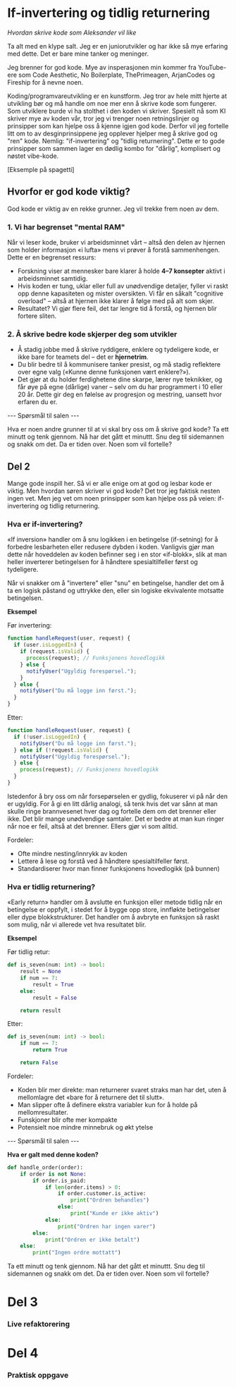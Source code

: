 # If-invertering og tidlig returnering
*Hvordan skrive kode som Aleksander vil like*

Ta alt med en klype salt. Jeg er en juniorutvikler og har ikke så mye erfaring med dette. Det er bare mine tanker og meninger.

Jeg brenner for god kode. 
Mye av insperasjonen min kommer fra YouTube-ere som Code Aesthetic, No Boilerplate, ThePrimeagen, ArjanCodes og Fireship for å nevne noen.

Koding/programvareutvikling er en kunstform. Jeg tror av hele mitt hjerte at utvikling bør og må handle om noe mer enn å skrive kode som fungerer. Som utviklere burde vi ha stolthet i den koden vi skriver. Spesielt nå som KI skriver mye av koden vår, tror jeg vi trenger noen retningslinjer og prinsipper som kan hjelpe oss å kjenne igjen god kode. Derfor vil jeg fortelle litt om to av desginprinsippene jeg opplever hjelper meg å skrive god og "ren" kode. Nemlig: "if-invertering" og "tidlig returnering". Dette er to gode prinsipper som sammen lager en dødlig kombo for "dårlig", komplisert og nøstet vibe-kode.

[Eksemple på spagetti]

## Hvorfor er god kode viktig?
God kode er viktig av en rekke grunner. Jeg vil trekke frem noen av dem.

### 1. Vi har begrenset "mental RAM"
Når vi leser kode, bruker vi arbeidsminnet vårt – altså den delen av hjernen som holder informasjon «i lufta» mens vi prøver å forstå sammenhengen. Dette er en begrenset ressurs:

- Forskning viser at mennesker bare klarer å holde **4–7 konsepter** aktivt i arbeidsminnet samtidig.
- Hvis koden er tung, uklar eller full av unødvendige detaljer, fyller vi raskt opp denne kapasiteten og mister oversikten. Vi får en såkalt "cognitive overload" – altså at hjernen ikke klarer å følge med på alt som skjer.
- Resultatet? Vi gjør flere feil, det tar lengre tid å forstå, og hjernen blir fortere sliten.


### 2. Å skrive bedre kode skjerper deg som utvikler
- Å stadig jobbe med å skrive ryddigere, enklere og tydeligere kode, er ikke bare for teamets del – det er **hjernetrim**.
- Du blir bedre til å kommunisere tanker presist, og må stadig reflektere over egne valg («Kunne denne funksjonen vært enklere?»).
- Det gjør at du holder ferdighetene dine skarpe, lærer nye teknikker, og får øye på egne (dårlige) vaner – selv om du har programmert i 10 eller 20 år. Dette gir deg en følelse av progresjon og mestring, uansett hvor erfaren du er.

--- Spørsmål til salen ---

Hva er noen andre grunner til at vi skal bry oss om å skrive god kode?
Ta ett minutt og tenk gjennom.
Nå har det gått et minuttt. Snu deg til sidemannen og snakk om det.
Da er tiden over.
Noen som vil fortelle?

## Del 2
Mange gode inspill her. Så vi er alle enige om at god og lesbar kode er viktig. Men hvordan søren skriver vi god kode? Det tror jeg faktisk nesten ingen vet. Men jeg vet om noen prinsipper som kan hjelpe oss på veien:  if-invertering og tidlig returnering.

### Hva er if-invertering?
«If inversion» handler om å snu logikken i en betingelse (if-setning) for å forbedre lesbarheten eller redusere dybden i koden. Vanligvis gjør man dette når hoveddelen av koden befinner seg i en stor «if-blokk», slik at man heller inverterer betingelsen for å håndtere spesialtilfeller først og tydeligere.

Når vi snakker om å "invertere" eller "snu" en betingelse, handler det om å ta en logisk påstand og uttrykke den, eller sin logiske ekvivalente motsatte betingelsen.

**Eksempel**

Før invertering:

```js
function handleRequest(user, request) {
  if (user.isLoggedIn) {
    if (request.isValid) {
      process(request); // Funksjonens hovedlogikk
    } else {
      notifyUser("Ugyldig forespørsel.");
    }
  } else {
    notifyUser("Du må logge inn først.");
  }
}
```

Etter:
```js
function handleRequest(user, request) {
  if (!user.isLoggedIn) {
    notifyUser("Du må logge inn først.");
  } else if (!request.isValid) {
    notifyUser("Ugyldig forespørsel.");
  } else {
    process(request); // Funksjonens hovedlogikk
  }
}
```

Istedenfor å bry oss om når forsepørselen er gydlig, fokuserer vi på når den er ugyldig. For å gi en litt dårlig analogi, så tenk hvis det var sånn at man skulle ringe brannvesenet hver dag og fortelle dem om det brenner eller ikke. Det blir mange unødvendige samtaler. Det er bedre at man kun ringer når noe er feil, altså at det brenner. Ellers gjør vi som alltid.

Fordeler:
- Ofte mindre nesting/innrykk av koden
- Lettere å lese og forstå ved å håndtere spesialtilfeller først.
- Standardiserer hvor man finner funksjonens hovedlogikk (på bunnen)

### Hva er tidlig returnering?
«Early return» handler om å avslutte en funksjon eller metode tidlig når en betingelse er oppfylt, i stedet for å bygge opp store, innfløkte betingelser eller dype blokkstrukturer. Det handler om å avbryte en funksjon så raskt som mulig, når vi allerede vet hva resultatet blir.

**Eksempel**

Før tidlig retur:
```py
def is_seven(num: int) -> bool:
    result = None
    if num == 7:
        result = True
    else:
        result = False

    return result
```

Etter:
```py
def is_seven(num: int) -> bool:
    if num == 7:
        return True

    return False
```

Fordeler:
- Koden blir mer direkte: man returnerer svaret straks man har det, uten å mellomlagre det «bare for å returnere det til slutt».
- Man slipper ofte å definere ekstra variabler kun for å holde på mellomresultater.
- Funskjoner blir ofte mer kompakte
- Potensielt noe mindre minnebruk og økt ytelse

--- Spørsmål til salen ---

**Hva er galt med denne koden?**

```py
def handle_order(order):
    if order is not None:
        if order.is_paid:
            if len(order.items) > 0:
                if order.customer.is_active:
                    print("Ordren behandles")
                else:
                    print("Kunde er ikke aktiv")
            else:
                print("Ordren har ingen varer")
        else:
            print("Ordren er ikke betalt")
    else:
        print("Ingen ordre mottatt")
```

Ta ett minutt og tenk gjennom.
Nå har det gått et minuttt. Snu deg til sidemannen og snakk om det.
Da er tiden over.
Noen som vil fortelle?

# Del 3

###  Live refaktorering

# Del 4

### Praktisk oppgave

